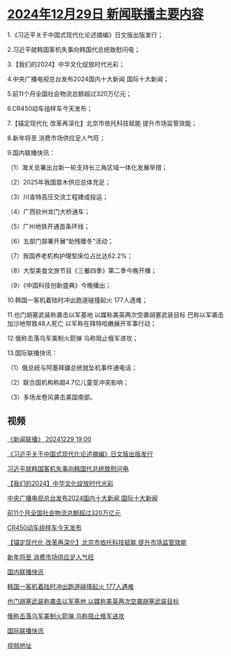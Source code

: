 # [2024年12月29日 新闻联播主要内容](https://tv.cctv.com/lm/xwlb/day/20241229.shtml)

1.《习近平关于中国式现代化论述摘编》日文版出版发行；

2.习近平就韩国客机失事向韩国代总统致慰问电；

3.【我们的2024】中华文化绽放时代光彩；

4.中央广播电视总台发布2024国内十大新闻 国际十大新闻；

5.前11个月全国社会物流总额超过320万亿元；

6.CR450动车组样车今天发布；

7.【锚定现代化 改革再深化】北京市依托科技赋能 提升市场监管效能；

8.新年将至 消费市场供应足人气旺；

9.国内联播快讯：

（1）海关总署出台新一轮支持长三角区域一体化发展举措；

（2）2025年我国苗木供应总体充足；

（3）川渝特高压交流工程建成投运；

（4）广西钦州龙门大桥通车；

（5）广州地铁开通首条环线；

（6）五部门部署开展“助残暖冬”活动；

（7）我国养老机构护理型床位占比达62.2%；

（8）大型美食文旅节目《三餐四季》第二季今晚开播；

（9）《中国科技创新盛典》今晚播出；

10.韩国一客机着陆时冲出跑道碰撞起火 177人遇难；

11.也门胡塞武装称袭击以军基地 以媒称美英两次空袭胡塞武装目标 巴称以军袭击加沙地带致48人死亡 以军称在拜特哈嫩展开军事行动；

12.俄称击落乌军美制火箭弹 乌称阻止俄军进攻；

13.国际联播快讯：

（1）俄总统与阿塞拜疆总统就坠机事件通电话；

（2）联合国机构称超4.7亿儿童受冲突影响；

（3）多场龙卷风袭击美国南部。

## 视频

[《新闻联播》 20241229 19:00](https://tv.cctv.com/2024/12/29/VIDEFzan44zzbYGurzyeAexf241229.shtml)

[《习近平关于中国式现代化论述摘编》日文版出版发行](https://tv.cctv.com/2024/12/29/VIDEawdATRYn0GZZcO3uVkuc241229.shtml)

[习近平就韩国客机失事向韩国代总统致慰问电](https://tv.cctv.com/2024/12/29/VIDEkk4btiQ2FiRdqrOH2OuU241229.shtml)

[【我们的2024】中华文化绽放时代光彩](https://tv.cctv.com/2024/12/29/VIDE0ZdBsyypUCRshT7KUh3L241229.shtml)

[中央广播电视总台发布2024国内十大新闻 国际十大新闻](https://tv.cctv.com/2024/12/29/VIDEh0HHDkXvM0mlJtVUMBD7241229.shtml)

[前11个月全国社会物流总额超过320万亿元](https://tv.cctv.com/2024/12/29/VIDE2OmW9P3TBLGbFdnQXOgu241229.shtml)

[CR450动车组样车今天发布](https://tv.cctv.com/2024/12/29/VIDEm34htLcvrUNZPE02hOKY241229.shtml)

[【锚定现代化 改革再深化】北京市依托科技赋能 提升市场监管效能](https://tv.cctv.com/2024/12/29/VIDEFUDWzOxsXroLPjfXrC4n241229.shtml)

[新年将至 消费市场供应足人气旺](https://tv.cctv.com/2024/12/29/VIDEaxaQKNaip2FrQUSDCDXs241229.shtml)

[国内联播快讯](https://tv.cctv.com/2024/12/29/VIDEasjrhzler5Spzd80jArM241229.shtml)

[韩国一客机着陆时冲出跑道碰撞起火 177人遇难](https://tv.cctv.com/2024/12/29/VIDEHLJic7THXB20oFlWFRnz241229.shtml)

[也门胡塞武装称袭击以军基地 以媒称美英两次空袭胡塞武装目标](https://tv.cctv.com/2024/12/29/VIDEie7Ih93nT7xF3A6H2Wym241229.shtml)

[俄称击落乌军美制火箭弹 乌称阻止俄军进攻](https://tv.cctv.com/2024/12/29/VIDEFh1a3g68CvSDjzFPl0VP241229.shtml)

[国际联播快讯](https://tv.cctv.com/2024/12/29/VIDE4Wb5cMNqZEX1hN3xeMeO241229.shtml)

[视频地址](https://tv.cctv.com/lm/xwlb/day/20241229.shtml) 

